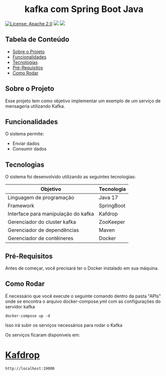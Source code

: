 <p align="center">
  <h1 align="center">kafka com Spring Boot Java</h1>
</p>

<p align="center">

[![License: Apache 2.0](https://img.shields.io/badge/License-Apache%202.0-blue.svg)](https://opensource.org/licenses/Apache-2.0)
<img src="https://img.shields.io/badge/Version-1.0.0-brightgreen.svg"/>
<img src="https://img.shields.io/badge/PRs-welcome-brightgreen.svg"/>
</p>

## Tabela de Conteúdo

- [Sobre o Projeto](#sobre-o-projeto)
- [Funcionalidades](#funcionalidades)
- [Tecnologias](#tecnologias)
- [Pré-Requisitos](#pré-requisitos)
- [Como Rodar](#como-rodar)


## Sobre o Projeto

Esse projeto tem como objetivo implementar um exemplo de um serviço de mensageria utilizando Kafka.

## Funcionalidades

O sistema permite:

- Enviar dados
- Consumir dados

## Tecnologias

O sistema foi desenvolvido utilizando as seguintes tecnologias:

| Objetivo | Tecnologia |
| ------ | ------ |
| Linguagem de programação | Java 17 |
| Framework | SpringBoot  |
| Interface para manipulação do kafka | Kafdrop  |
| Gerenciador do cluster kafka | ZooKeeper  |
| Gerenciador de dependências | Maven  |
| Gerenciador de contêineres | Docker  |


## Pré-Requisitos

Antes de começar, você precisará ter o Docker instalado em sua máquina.<br>

## Como Rodar

É necessário que você execute o seguinte comando dentro da pasta "APIs" onde se encontra o arquivo docker-compose.yml com as configurações do servidor kafka
`````
docker-compose up -d
`````
Isso irá subir os serviços necessários para rodar o Kafka<br>

Os serviços ficaram disponiveis em:

# [Kafdrop](http://localhost:19000)
`````
http://localhost:19000
`````
